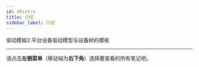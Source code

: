```yaml
---
id: 00intro
title: 介绍
sidebar_label: 介绍
---
```


驱动模板2.平台设备驱动模型与设备树的模板

---

请点击**左侧菜单**（移动端为**右下角**）选择要查看的所有笔记吧。